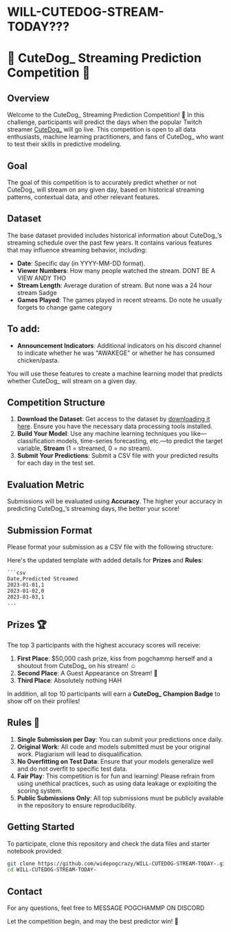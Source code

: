 # WILL-CUTEDOG-STREAM-TODAY???

# 🎉 CuteDog_ Streaming Prediction Competition 🎉

## Overview
Welcome to the CuteDog_ Streaming Prediction Competition! 🚀 In this challenge, participants will predict the days when the popular Twitch streamer [CuteDog_](https://www.twitch.tv/cutedog_) will go live. This competition is open to all data enthusiasts, machine learning practitioners, and fans of CuteDog_ who want to test their skills in predictive modeling.

## Goal
The goal of this competition is to accurately predict whether or not CuteDog_ will stream on any given day, based on historical streaming patterns, contextual data, and other relevant features.

## Dataset
The base dataset provided includes historical information about CuteDog_’s streaming schedule over the past few years. It contains various features that may influence streaming behavior, including:
- **Date**: Specific day (in YYYY-MM-DD format).
- **Viewer Numbers**: How many people watched the stream. DONT BE A VIEW ANDY THO
- **Stream Length**: Average duration of stream. But none was a 24 hour stream Sadge
- **Games Played**: The games played in recent streams. Do note he usually forgets to change game category

## To add:
- **Announcement Indicators**: Additional indicators on his discord channel to indicate whether he was "AWAKEGE" or whether he has consumed chicken/pasta.

You will use these features to create a machine learning model that predicts whether CuteDog_ will stream on a given day.

## Competition Structure
1. **Download the Dataset**: Get access to the dataset by [downloading it here](#). Ensure you have the necessary data processing tools installed.
2. **Build Your Model**: Use any machine learning techniques you like—classification models, time-series forecasting, etc.—to predict the target variable, **Stream** (1 = streamed, 0 = no stream).
3. **Submit Your Predictions**: Submit a CSV file with your predicted results for each day in the test set.

## Evaluation Metric
Submissions will be evaluated using **Accuracy**. The higher your accuracy in predicting CuteDog_’s streaming days, the better your score!

## Submission Format
Please format your submission as a CSV file with the following structure:

Here's the updated template with added details for **Prizes** and **Rules**:

```
```csv
Date,Predicted Streamed
2023-01-01,1
2023-01-02,0
2023-01-03,1
...
```

## Prizes 🏆
The top 3 participants with the highest accuracy scores will receive:
1. **First Place**: $50,000 cash prize, kiss from pogchammp herself and a shoutout from CuteDog_ on his stream! ☺️
2. **Second Place**: A Guest Appearance on Stream! 👀
3. **Third Place**: Absolutely nothing HAH

In addition, all top 10 participants will earn a **CuteDog_ Champion Badge** to show off on their profiles!

## Rules 📜
1. **Single Submission per Day**: You can submit your predictions once daily.
2. **Original Work**: All code and models submitted must be your original work. Plagiarism will lead to disqualification.
3. **No Overfitting on Test Data**: Ensure that your models generalize well and do not overfit to specific test data.
4. **Fair Play**: This competition is for fun and learning! Please refrain from using unethical practices, such as using data leakage or exploiting the scoring system.
5. **Public Submissions Only**: All top submissions must be publicly available in the repository to ensure reproducibility.

## Getting Started
To participate, clone this repository and check the data files and starter notebook provided:
```bash
git clone https://github.com/widepogcrazy/WILL-CUTEDOG-STREAM-TODAY-.git
cd WILL-CUTEDOG-STREAM-TODAY-
```

## Contact
For any questions, feel free to MESSAGE POGCHAMMP ON DISCORD

Let the competition begin, and may the best predictor win! 🎉
```

